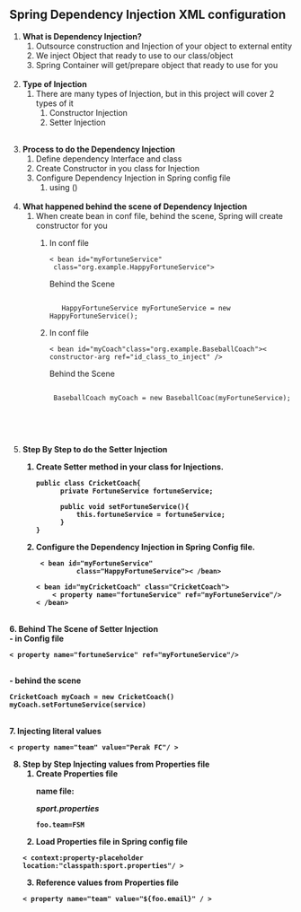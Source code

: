 <h2>Spring Dependency Injection XML configuration</h2>

1) <b>What is Dependency Injection?</b>
   1. Outsource construction and Injection of your object to external entity
   2. We inject Object that ready to use to our class/object
   3. Spring Container will get/prepare object that ready to use for you<br><br>
2) <b>Type of Injection</b>
   1. There are many types of Injection, but in this project will cover 2 types of it
      1. Constructor Injection
      2. Setter Injection
<br><br>
3. <b>Process to do the Dependency Injection</b>
   1. Define dependency Interface and class
   2. Create Constructor in you class for Injection
   3. Configure Dependency Injection in Spring config file
        1. using (<constructor-arg ref="id_class_to_inject"/>)
<br><br>
4. <b>What happened behind the scene of Dependency Injection</b>
   1. When create bean in conf file, behind the scene, Spring will create constructor for you
      1. <p>In conf file</p> <pre><code>< bean id="myFortuneService"
          class="org.example.HappyFortuneService"></bean></code></pre>
                <p>Behind the Scene</p> 
                <pre><code>
            HappyFortuneService myFortuneService = new HappyFortuneService();
         </code></pre>
        
        2. <p>In conf file</p> <pre><code>< bean id="myCoach"class="org.example.BaseballCoach">< constructor-arg ref="id_class_to_inject" /> </ bean> </code></pre>
                <p>Behind the Scene</p> 
                <pre><code>
            BaseballCoach myCoach = new BaseballCoac(myFortuneService);
      </code></pre>
<br><br>
5. <b>Step By Step to do the Setter Injection<b/><br>
   1. Create Setter method in your class for Injections.
        <pre><code>public class CricketCoach{
            private FortuneService fortuneService;
            
            public void setFortuneService(){
                this.fortuneService = fortuneService;
            }
      }</code></pre>
   2. Configure the Dependency Injection in Spring Config file.
      <pre><code> < bean id="myFortuneService" 
                class="HappyFortuneService">< /bean>

      < bean id="myCricketCoach" class="CricketCoach">
          < property name="fortuneService" ref="myFortuneService"/>
      < /bean>
      </code></pre></code></pre>
<br>    
6. <b>Behind The Scene of Setter Injection</b> </br>
- in Config file
    <pre>
<code>< property name="fortuneService" ref="myFortuneService"/></code>
    </pre>
- behind the scene
<pre><code>CricketCoach myCoach = new CricketCoach()
myCoach.setFortuneService(service)</code></pre>

<br>
7. </b><b>Injecting literal values</b><br>
<pre><code>< property name="team" value="Perak FC"/ ></code></pre>

8. <b>Step by Step Injecting values from Properties file</b><br>
   1. Create Properties file
   <br><p>name file: </p><i>sport.properties</i>
       <pre><code>foo.team=FSM</code></pre>
   2. Load Properties file in Spring config file
   <pre><code>< context:property-placeholder location:"classpath:sport.properties"/ ></code></pre>
   3. Reference values from Properties file
    <pre><code>< property name="team" value="${foo.email}" / ></code></pre>
  
